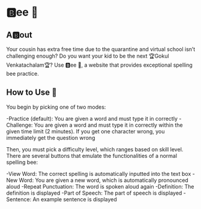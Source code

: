 # 🅱️ee 🐝

## A🅱️out

Your cousin has extra free time due to the quarantine and virtual school isn’t challenging enough? Do you want your kid to be the next 🏆Gokul Venkatachalam🏆? Use 🅱️ee 🐝, a website that provides exceptional spelling bee practice.

## How to Use 🐝

You begin by picking one of two modes:

-Practice (default): You are given a word and must type it in correctly
-Challenge: You are given a word and must type it in correctly within the given time limit (2 minutes). If you get one character wrong, you immediately get the question wrong

Then, you must pick a difficulty level, which ranges based on skill level. There are several buttons that emulate the functionalities of a normal spelling bee:

-View Word: The correct spelling is automatically inputted into the text box
-New Word: You are given a new word, which is automatically pronounced aloud
-Repeat Punctuation: The word is spoken aloud again
-Definition: The definition is displayed
-Part of Speech: The part of speech is displayed
-Sentence: An example sentence is displayed

